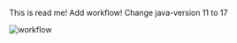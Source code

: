 This is read me!
Add workflow!
Change java-version 11 to 17

![workflow](https://github.com/Jsane001/sem/actions/workflows/main.yml/badge.svg)